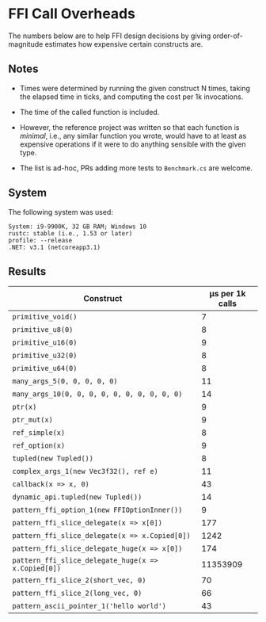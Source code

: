 
# FFI Call Overheads

The numbers below are to help FFI design decisions by giving order-of-magnitude estimates how 
expensive certain constructs are.

## Notes

- Times were determined by running the given construct N times, taking the elapsed time in ticks, 
and computing the cost per 1k invocations. 

- The time of the called function is included. 

- However, the reference project was written so that each function is _minimal_, i.e., any similar 
function you wrote, would have to at least as expensive operations if it were to do anything sensible with 
the given type. 

- The list is ad-hoc, PRs adding more tests to `Benchmark.cs` are welcome. 


## System 

The following system was used:

```
System: i9-9900K, 32 GB RAM; Windows 10
rustc: stable (i.e., 1.53 or later)
profile: --release
.NET: v3.1 (netcoreapp3.1) 
```

## Results
 
| Construct | µs per 1k calls |
| --- | --- |
| `primitive_void()` | 7 |
| `primitive_u8(0)` | 8 |
| `primitive_u16(0)` | 9 |
| `primitive_u32(0)` | 8 |
| `primitive_u64(0)` | 8 |
| `many_args_5(0, 0, 0, 0, 0)` | 11 |
| `many_args_10(0, 0, 0, 0, 0, 0, 0, 0, 0, 0)` | 14 |
| `ptr(x)` | 9 |
| `ptr_mut(x)` | 9 |
| `ref_simple(x)` | 8 |
| `ref_option(x)` | 9 |
| `tupled(new Tupled())` | 8 |
| `complex_args_1(new Vec3f32(), ref e)` | 11 |
| `callback(x => x, 0)` | 43 |
| `dynamic_api.tupled(new Tupled())` | 14 |
| `pattern_ffi_option_1(new FFIOptionInner())` | 9 |
| `pattern_ffi_slice_delegate(x => x[0])` | 177 |
| `pattern_ffi_slice_delegate(x => x.Copied[0])` | 1242 |
| `pattern_ffi_slice_delegate_huge(x => x[0])` | 174 |
| `pattern_ffi_slice_delegate_huge(x => x.Copied[0])` | 11353909 |
| `pattern_ffi_slice_2(short_vec, 0)` | 70 |
| `pattern_ffi_slice_2(long_vec, 0)` | 66 |
| `pattern_ascii_pointer_1('hello world')` | 43 |
